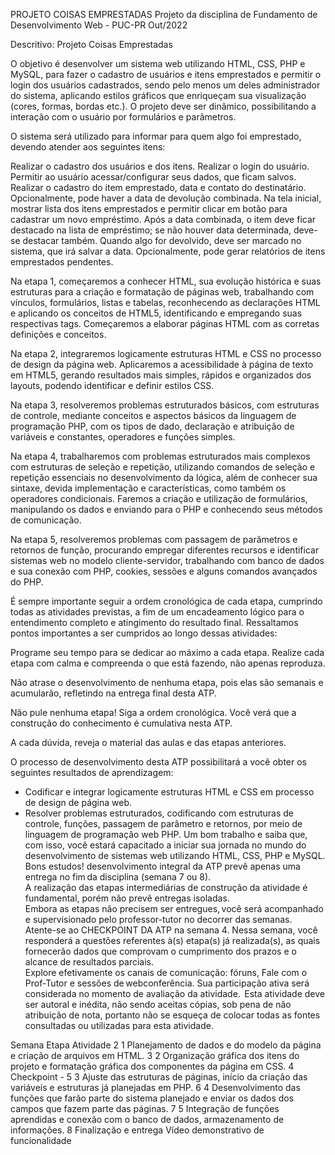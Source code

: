 PROJETO COISAS EMPRESTADAS
Projeto da disciplina de Fundamento de Desenvolvimento Web - PUC-PR
Out/2022

Descritivo:
Projeto Coisas Emprestadas

O objetivo é desenvolver um sistema web utilizando HTML, CSS, PHP e MySQL, para fazer o cadastro de usuários e itens emprestados e permitir o login dos usuários cadastrados, sendo pelo menos um deles administrador do sistema, aplicando estilos gráficos que enriqueçam sua visualização (cores, formas, bordas etc.). O projeto deve ser dinâmico, possibilitando a interação com o usuário por formulários e parâmetros.

O sistema será utilizado para informar para quem algo foi emprestado, devendo atender aos seguintes itens:

Realizar o cadastro dos usuários e dos itens.
Realizar o login do usuário.
Permitir ao usuário acessar/configurar seus dados, que ficam salvos.
Realizar o cadastro do item emprestado, data e contato do destinatário.
Opcionalmente, pode haver a data de devolução combinada.
Na tela inicial, mostrar lista dos itens emprestados e permitir clicar em botão para cadastrar um novo empréstimo.
Após a data combinada, o item deve ficar destacado na lista de empréstimo; se não houver data determinada, deve-se destacar também.
Quando algo for devolvido, deve ser marcado no sistema, que irá salvar a data.
Opcionalmente, pode gerar relatórios de itens emprestados pendentes.

Na etapa 1, começaremos a conhecer HTML, sua evolução histórica e suas estruturas para a criação e formatação de páginas web, trabalhando com vínculos, formulários, listas e tabelas, reconhecendo as declarações HTML e aplicando os conceitos de HTML5, identificando e empregando suas respectivas tags. Começaremos a elaborar páginas HTML com as corretas definições e conceitos.

Na etapa 2, integraremos logicamente estruturas HTML e CSS no processo de design da página web. Aplicaremos a acessibilidade à página de texto em HTML5, gerando resultados mais simples, rápidos e organizados dos layouts, podendo identificar e definir estilos CSS.

Na etapa 3, resolveremos problemas estruturados básicos, com estruturas de controle, mediante conceitos e aspectos básicos da linguagem de programação PHP, com os tipos de dado, declaração e atribuição de variáveis e constantes, operadores e funções simples.

Na etapa 4, trabalharemos com problemas estruturados mais complexos com estruturas de seleção e repetição, utilizando comandos de seleção e repetição essenciais no desenvolvimento da lógica, além de conhecer sua sintaxe, devida implementação e características, como também os operadores condicionais. Faremos a criação e utilização de formulários, manipulando os dados e enviando para o PHP e conhecendo seus métodos de comunicação.

Na etapa 5, resolveremos problemas com passagem de parâmetros e retornos de função, procurando empregar diferentes recursos e identificar sistemas web no modelo cliente-servidor, trabalhando com banco de dados e sua conexão com PHP, cookies, sessões e alguns comandos avançados do PHP.

É sempre importante seguir a ordem cronológica de cada etapa, cumprindo todas as atividades previstas, a fim de um encadeamento lógico para o entendimento completo e atingimento do resultado final.
Ressaltamos pontos importantes a ser cumpridos ao longo dessas atividades:

Programe seu tempo para se dedicar ao máximo a cada etapa.
Realize cada etapa com calma e compreenda o que está fazendo, não apenas reproduza.

Não atrase o desenvolvimento de nenhuma etapa, pois elas são semanais e acumularão, refletindo na entrega final desta ATP.

Não pule nenhuma etapa! Siga a ordem cronológica. Você verá que a construção do conhecimento é cumulativa nesta ATP.

A cada dúvida, reveja o material das aulas e das etapas anteriores.

 O processo de desenvolvimento desta ATP possibilitará a você obter os seguintes resultados de aprendizagem:
 -  Codificar e integrar logicamente estruturas HTML e CSS em processo de design de página web.
 -  Resolver problemas estruturados, codificando com estruturas de controle, funções, passagem de parâmetro e retornos, por meio de linguagem de programação web PHP.
Um bom trabalho e saiba que, com isso, você estará capacitado a iniciar sua jornada no mundo do desenvolvimento de sistemas web utilizando HTML, CSS, PHP e MySQL.
Bons estudos!
 desenvolvimento integral da ATP prevê apenas uma entrega no fim da disciplina (semana 7 ou 8).  
A realização das etapas intermediárias de construção da atividade é fundamental, porém não prevê entregas isoladas.  
Embora as etapas não precisem ser entregues, você será acompanhado e supervisionado pelo professor-tutor no decorrer das semanas.  
Atente-se ao CHECKPOINT DA ATP na semana 4. Nessa semana, você responderá a questões referentes à(s) etapa(s) já realizada(s), as quais fornecerão dados que comprovam o cumprimento dos prazos e o alcance de resultados parciais.   
Explore efetivamente os canais de comunicação: fóruns, Fale com o Prof-Tutor e sessões de webconferência. Sua participação ativa será considerada no momento de avaliação da atividade. 
Esta atividade deve ser autoral e inédita, não sendo aceitas cópias, sob pena de não atribuição de nota, portanto não se esqueça de colocar todas as fontes consultadas ou utilizadas para esta atividade. 



Semana Etapa Atividade
2       1   Planejamento de dados e do modelo da página e criação
de arquivos em HTML.
3       2   Organização gráfica dos itens do projeto e formatação
gráfica dos componentes da página em CSS.
4           Checkpoint -
5       3   Ajuste das estruturas de páginas, início da criação das
variáveis e estruturas já planejadas em PHP.
6       4   Desenvolvimento das funções que farão parte do sistema
planejado e enviar os dados dos campos que fazem parte
das páginas.
7       5   Integração de funções aprendidas e conexão com o banco
de dados, armazenamento de informações.
8           Finalização e entrega Vídeo demonstrativo de funcionalidade
